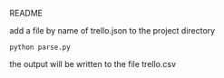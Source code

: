 README

add a file by name of trello.json to the project directory

`python parse.py`

the output will be written to the file trello.csv
